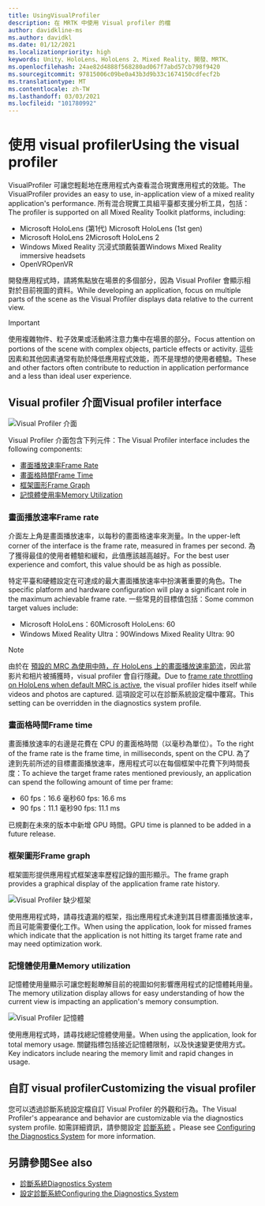 ```yaml
---
title: UsingVisualProfiler
description: 在 MRTK 中使用 Visual profiler 的檔
author: davidkline-ms
ms.author: davidkl
ms.date: 01/12/2021
ms.localizationpriority: high
keywords: Unity、HoloLens、HoloLens 2、Mixed Reality、開發、MRTK、
ms.openlocfilehash: 24ae82d4888f568280ad067f7abd57cb798f9420
ms.sourcegitcommit: 97815006c09be0a43b3d9b33c1674150cdfecf2b
ms.translationtype: MT
ms.contentlocale: zh-TW
ms.lasthandoff: 03/03/2021
ms.locfileid: "101780992"
---
```

# <a name="using-the-visual-profiler"></a><span data-ttu-id="4ce1e-104">使用 visual profiler</span><span class="sxs-lookup"><span data-stu-id="4ce1e-104">Using the visual profiler</span></span>

<span data-ttu-id="4ce1e-105">VisualProfiler 可讓您輕鬆地在應用程式內查看混合現實應用程式的效能。</span><span class="sxs-lookup"><span data-stu-id="4ce1e-105">The VisualProfiler provides an easy to use, in-application view of a mixed reality application's performance.</span></span> <span data-ttu-id="4ce1e-106">所有混合現實工具組平臺都支援分析工具，包括：</span><span class="sxs-lookup"><span data-stu-id="4ce1e-106">The profiler is supported on all Mixed Reality Toolkit platforms, including:</span></span>

- <span data-ttu-id="4ce1e-107">Microsoft HoloLens (第1代) </span><span class="sxs-lookup"><span data-stu-id="4ce1e-107">Microsoft HoloLens (1st gen)</span></span>
- <span data-ttu-id="4ce1e-108">Microsoft HoloLens 2</span><span class="sxs-lookup"><span data-stu-id="4ce1e-108">Microsoft HoloLens 2</span></span>
- <span data-ttu-id="4ce1e-109">Windows Mixed Reality 沉浸式頭戴裝置</span><span class="sxs-lookup"><span data-stu-id="4ce1e-109">Windows Mixed Reality immersive headsets</span></span>
- <span data-ttu-id="4ce1e-110">OpenVR</span><span class="sxs-lookup"><span data-stu-id="4ce1e-110">OpenVR</span></span>

<span data-ttu-id="4ce1e-111">開發應用程式時，請將焦點放在場景的多個部分，因為 Visual Profiler 會顯示相對於目前視圖的資料。</span><span class="sxs-lookup"><span data-stu-id="4ce1e-111">While developing an application, focus on multiple parts of the scene as the Visual Profiler displays data relative to the current view.</span></span>

> [!IMPORTANT]
> <span data-ttu-id="4ce1e-112">使用複雜物件、粒子效果或活動將注意力集中在場景的部分。</span><span class="sxs-lookup"><span data-stu-id="4ce1e-112">Focus attention on portions of the scene with complex objects, particle effects or activity.</span></span> <span data-ttu-id="4ce1e-113">這些因素和其他因素通常有助於降低應用程式效能，而不是理想的使用者體驗。</span><span class="sxs-lookup"><span data-stu-id="4ce1e-113">These and other factors often contribute to reduction in application performance and a less than ideal user experience.</span></span>

## <a name="visual-profiler-interface"></a><span data-ttu-id="4ce1e-114">Visual profiler 介面</span><span class="sxs-lookup"><span data-stu-id="4ce1e-114">Visual profiler interface</span></span>

![Visual Profiler 介面](../images/diagnostics/VisualProfiler.png)

<span data-ttu-id="4ce1e-116">Visual Profiler 介面包含下列元件：</span><span class="sxs-lookup"><span data-stu-id="4ce1e-116">The Visual Profiler interface includes the following components:</span></span>

- [<span data-ttu-id="4ce1e-117">畫面播放速率</span><span class="sxs-lookup"><span data-stu-id="4ce1e-117">Frame Rate</span></span>](#frame-rate)
- [<span data-ttu-id="4ce1e-118">畫面格時間</span><span class="sxs-lookup"><span data-stu-id="4ce1e-118">Frame Time</span></span>](#frame-time)
- [<span data-ttu-id="4ce1e-119">框架圖形</span><span class="sxs-lookup"><span data-stu-id="4ce1e-119">Frame Graph</span></span>](#frame-graph)
- [<span data-ttu-id="4ce1e-120">記憶體使用率</span><span class="sxs-lookup"><span data-stu-id="4ce1e-120">Memory Utilization</span></span>](#memory-utilization)

### <a name="frame-rate"></a><span data-ttu-id="4ce1e-121">畫面播放速率</span><span class="sxs-lookup"><span data-stu-id="4ce1e-121">Frame rate</span></span>

<span data-ttu-id="4ce1e-122">介面左上角是畫面播放速率，以每秒的畫面格速率來測量。</span><span class="sxs-lookup"><span data-stu-id="4ce1e-122">In the upper-left corner of the interface is the frame rate, measured in frames per second.</span></span> <span data-ttu-id="4ce1e-123">為了獲得最佳的使用者體驗和緩和，此值應該越高越好。</span><span class="sxs-lookup"><span data-stu-id="4ce1e-123">For the best user experience and comfort, this value should be as high as possible.</span></span>

<span data-ttu-id="4ce1e-124">特定平臺和硬體設定在可達成的最大畫面播放速率中扮演著重要的角色。</span><span class="sxs-lookup"><span data-stu-id="4ce1e-124">The specific platform and hardware configuration will play a significant role in the maximum achievable frame rate.</span></span> <span data-ttu-id="4ce1e-125">一些常見的目標值包括：</span><span class="sxs-lookup"><span data-stu-id="4ce1e-125">Some common target values include:</span></span>

- <span data-ttu-id="4ce1e-126">Microsoft HoloLens：60</span><span class="sxs-lookup"><span data-stu-id="4ce1e-126">Microsoft HoloLens: 60</span></span>
- <span data-ttu-id="4ce1e-127">Windows Mixed Reality Ultra：90</span><span class="sxs-lookup"><span data-stu-id="4ce1e-127">Windows Mixed Reality Ultra: 90</span></span>

> [!NOTE]
> <span data-ttu-id="4ce1e-128">由於在 [預設的 MRC 為使用中時，在 HoloLens 上的畫面播放速率節流](https://docs.microsoft.com/windows/mixed-reality/mixed-reality-capture-for-developers#what-to-expect-when-mrc-is-enabled-on-hololens)，因此當影片和相片被捕獲時，visual profiler 會自行隱藏。</span><span class="sxs-lookup"><span data-stu-id="4ce1e-128">Due to [frame rate throttling on HoloLens when default MRC is active](https://docs.microsoft.com/windows/mixed-reality/mixed-reality-capture-for-developers#what-to-expect-when-mrc-is-enabled-on-hololens), the visual profiler hides itself while videos and photos are captured.</span></span> <span data-ttu-id="4ce1e-129">這項設定可以在診斷系統設定檔中覆寫。</span><span class="sxs-lookup"><span data-stu-id="4ce1e-129">This setting can be overridden in the diagnostics system profile.</span></span>

### <a name="frame-time"></a><span data-ttu-id="4ce1e-130">畫面格時間</span><span class="sxs-lookup"><span data-stu-id="4ce1e-130">Frame time</span></span>

<span data-ttu-id="4ce1e-131">畫面播放速率的右邊是花費在 CPU 的畫面格時間（以毫秒為單位）。</span><span class="sxs-lookup"><span data-stu-id="4ce1e-131">To the right of the frame rate is the frame time, in milliseconds, spent on the CPU.</span></span> <span data-ttu-id="4ce1e-132">為了達到先前所述的目標畫面播放速率，應用程式可以在每個框架中花費下列時間長度：</span><span class="sxs-lookup"><span data-stu-id="4ce1e-132">To achieve the target frame rates mentioned previously, an application can spend the following amount of time per frame:</span></span>

- <span data-ttu-id="4ce1e-133">60 fps：16.6 毫秒</span><span class="sxs-lookup"><span data-stu-id="4ce1e-133">60 fps: 16.6 ms</span></span>
- <span data-ttu-id="4ce1e-134">90 fps：11.1 毫秒</span><span class="sxs-lookup"><span data-stu-id="4ce1e-134">90 fps: 11.1 ms</span></span>

<span data-ttu-id="4ce1e-135">已規劃在未來的版本中新增 GPU 時間。</span><span class="sxs-lookup"><span data-stu-id="4ce1e-135">GPU time is planned to be added in a future release.</span></span>

### <a name="frame-graph"></a><span data-ttu-id="4ce1e-136">框架圖形</span><span class="sxs-lookup"><span data-stu-id="4ce1e-136">Frame graph</span></span>

<span data-ttu-id="4ce1e-137">框架圖形提供應用程式框架速率歷程記錄的圖形顯示。</span><span class="sxs-lookup"><span data-stu-id="4ce1e-137">The frame graph provides a graphical display of the application frame rate history.</span></span>

![Visual Profiler 缺少框架](../images/diagnostics/VisualProfilerMissedFrames.png)

<span data-ttu-id="4ce1e-139">使用應用程式時，請尋找遺漏的框架，指出應用程式未達到其目標畫面播放速率，而且可能需要優化工作。</span><span class="sxs-lookup"><span data-stu-id="4ce1e-139">When using the application, look for missed frames which indicate that the application is not hitting its target frame rate and may need optimization work.</span></span>

### <a name="memory-utilization"></a><span data-ttu-id="4ce1e-140">記憶體使用量</span><span class="sxs-lookup"><span data-stu-id="4ce1e-140">Memory utilization</span></span>

<span data-ttu-id="4ce1e-141">記憶體使用量顯示可讓您輕鬆瞭解目前的視圖如何影響應用程式的記憶體耗用量。</span><span class="sxs-lookup"><span data-stu-id="4ce1e-141">The memory utilization display allows for easy understanding of how the current view is impacting an application's memory consumption.</span></span>

![Visual Profiler 記憶體](../images/diagnostics/VisualProfilerMemory.png)

<span data-ttu-id="4ce1e-143">使用應用程式時，請尋找總記憶體使用量。</span><span class="sxs-lookup"><span data-stu-id="4ce1e-143">When using the application, look for total memory usage.</span></span> <span data-ttu-id="4ce1e-144">關鍵指標包括接近記憶體限制，以及快速變更使用方式。</span><span class="sxs-lookup"><span data-stu-id="4ce1e-144">Key indicators include nearing the memory limit and rapid changes in usage.</span></span>

## <a name="customizing-the-visual-profiler"></a><span data-ttu-id="4ce1e-145">自訂 visual profiler</span><span class="sxs-lookup"><span data-stu-id="4ce1e-145">Customizing the visual profiler</span></span>

<span data-ttu-id="4ce1e-146">您可以透過診斷系統設定檔自訂 Visual Profiler 的外觀和行為。</span><span class="sxs-lookup"><span data-stu-id="4ce1e-146">The Visual Profiler's appearance and behavior are customizable via the diagnostics system profile.</span></span> <span data-ttu-id="4ce1e-147">如需詳細資訊，請參閱設定 [診斷系統](ConfiguringDiagnostics.md) 。</span><span class="sxs-lookup"><span data-stu-id="4ce1e-147">Please see [Configuring the Diagnostics System](ConfiguringDiagnostics.md) for more information.</span></span>

## <a name="see-also"></a><span data-ttu-id="4ce1e-148">另請參閱</span><span class="sxs-lookup"><span data-stu-id="4ce1e-148">See also</span></span>

- [<span data-ttu-id="4ce1e-149">診斷系統</span><span class="sxs-lookup"><span data-stu-id="4ce1e-149">Diagnostics System</span></span>](DiagnosticsSystemGettingStarted.md)
- [<span data-ttu-id="4ce1e-150">設定診斷系統</span><span class="sxs-lookup"><span data-stu-id="4ce1e-150">Configuring the Diagnostics System</span></span>](ConfiguringDiagnostics.md)
